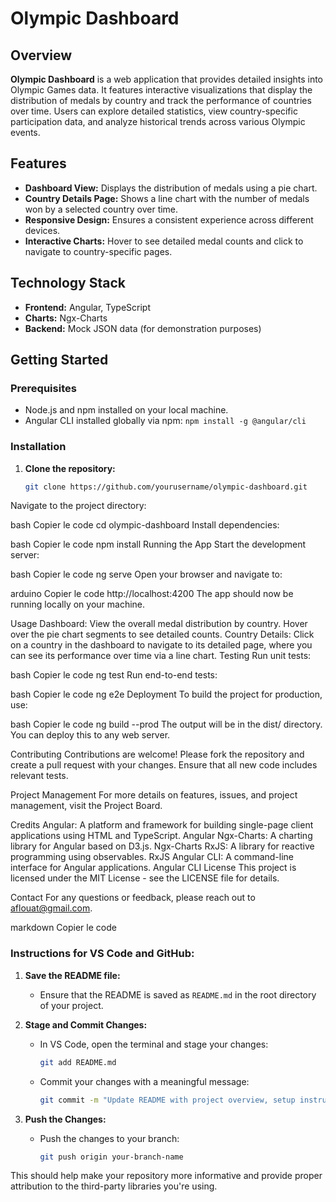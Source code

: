 # Olympic Dashboard

## Overview

**Olympic Dashboard** is a web application that provides detailed insights into Olympic Games data. It features interactive visualizations that display the distribution of medals by country and track the performance of countries over time. Users can explore detailed statistics, view country-specific participation data, and analyze historical trends across various Olympic events.

## Features

- **Dashboard View:** Displays the distribution of medals using a pie chart.
- **Country Details Page:** Shows a line chart with the number of medals won by a selected country over time.
- **Responsive Design:** Ensures a consistent experience across different devices.
- **Interactive Charts:** Hover to see detailed medal counts and click to navigate to country-specific pages.

## Technology Stack

- **Frontend:** Angular, TypeScript
- **Charts:** Ngx-Charts
- **Backend:** Mock JSON data (for demonstration purposes)

## Getting Started

### Prerequisites

- Node.js and npm installed on your local machine.
- Angular CLI installed globally via npm: `npm install -g @angular/cli`

### Installation

1. **Clone the repository:**
   ```bash
   git clone https://github.com/yourusername/olympic-dashboard.git
Navigate to the project directory:

bash
Copier le code
cd olympic-dashboard
Install dependencies:

bash
Copier le code
npm install
Running the App
Start the development server:

bash
Copier le code
ng serve
Open your browser and navigate to:

arduino
Copier le code
http://localhost:4200
The app should now be running locally on your machine.

Usage
Dashboard: View the overall medal distribution by country. Hover over the pie chart segments to see detailed counts.
Country Details: Click on a country in the dashboard to navigate to its detailed page, where you can see its performance over time via a line chart.
Testing
Run unit tests:

bash
Copier le code
ng test
Run end-to-end tests:

bash
Copier le code
ng e2e
Deployment
To build the project for production, use:

bash
Copier le code
ng build --prod
The output will be in the dist/ directory. You can deploy this to any web server.

Contributing
Contributions are welcome! Please fork the repository and create a pull request with your changes. Ensure that all new code includes relevant tests.

Project Management
For more details on features, issues, and project management, visit the Project Board.

Credits
Angular: A platform and framework for building single-page client applications using HTML and TypeScript. Angular
Ngx-Charts: A charting library for Angular based on D3.js. Ngx-Charts
RxJS: A library for reactive programming using observables. RxJS
Angular CLI: A command-line interface for Angular applications. Angular CLI
License
This project is licensed under the MIT License - see the LICENSE file for details.

Contact
For any questions or feedback, please reach out to aflouat@gmail.com.

markdown
Copier le code

### Instructions for VS Code and GitHub:

1. **Save the README file:**
   - Ensure that the README is saved as `README.md` in the root directory of your project.

2. **Stage and Commit Changes:**
   - In VS Code, open the terminal and stage your changes:
     ```bash
     git add README.md
     ```
   - Commit your changes with a meaningful message:
     ```bash
     git commit -m "Update README with project overview, setup instructions, project board link, and credits"
     ```

3. **Push the Changes:**
   - Push the changes to your branch:
     ```bash
     git push origin your-branch-name
     ```

This should help make your repository more informative and provide proper attribution to the third-party libraries you're using.